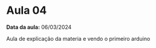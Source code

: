 # Aula 04           

**Data da aula:** 06/03/2024

Aula de explicação da materia e vendo o primeiro arduino